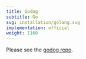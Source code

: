 ```yaml
---
title: Godog
subtitle: Go
svg: installation/golang.svg
implementation: official
weight: 1160
---
```


Please see the [godog repo](https://github.com/cucumber/godog).
